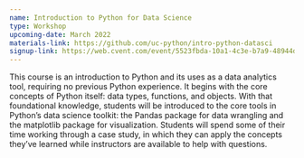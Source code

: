 ```yaml
---
name: Introduction to Python for Data Science
type: Workshop
upcoming-date: March 2022
materials-link: https://github.com/uc-python/intro-python-datasci
signup-link: https://web.cvent.com/event/5523fbda-10a1-4c3e-b7a9-48944d68d22d/summary
---
```

This course is an introduction to Python and its uses as a data analytics tool, requiring no previous Python experience.
It begins with the core concepts of Python itself: data types, functions, and objects.
With that foundational knowledge, students will be introduced to the core tools in Python’s data science toolkit: the Pandas package for data wrangling and the matplotlib package for visualization.
Students will spend some of their time working through a case study, in which they can apply the concepts they’ve learned while instructors are available to help with questions.
